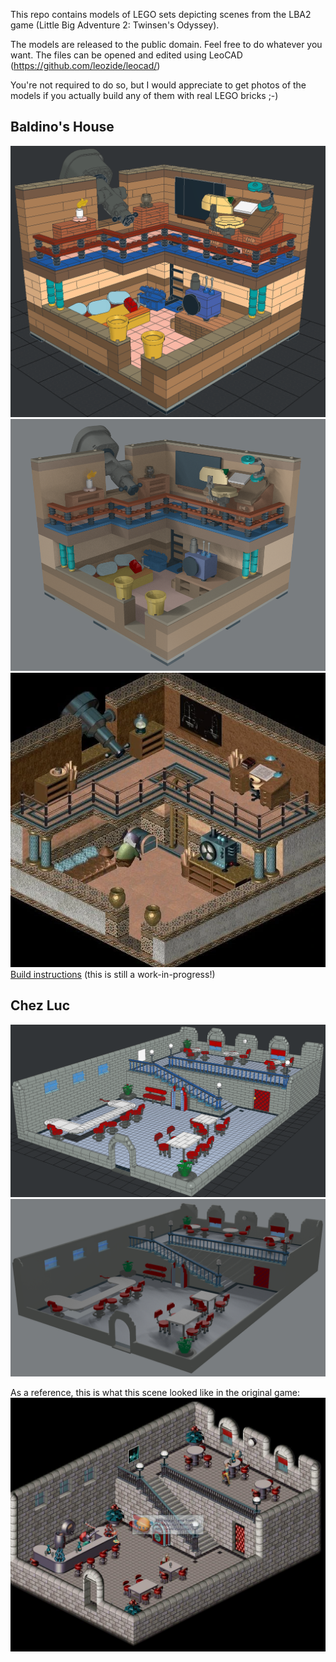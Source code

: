 This repo contains models of LEGO sets depicting scenes from the LBA2 game (Little Big Adventure 2: Twinsen's Odyssey).

The models are released to the public domain. Feel free to do whatever you want. The files can be opened and edited using LeoCAD (https://github.com/leozide/leocad/)

You're not required to do so, but I would appreciate to get photos of the models if you actually build any of them with real LEGO bricks ;-)

## Baldino's House
![LBA2: Chez Luc scene - preview](baldinos_house/preview.png)
![povray](baldinos_house/Baldinos_House.png)
![original game scene](baldinos_house/game-scene.png)
[Build instructions](baldinos_house/instructions/Baldinos_House-index.html) (this is still a work-in-progress!)

## Chez Luc
![LBA2: Chez Luc scene - preview](chezluc/preview.png)
![here](chezluc/lba2-chez-luc.png)

As a reference, this is what this scene looked like in the original game:
![Original scene from the game](chezluc/Lba2-citadel_island-lupin_bourg_chez_luc.jpg)


